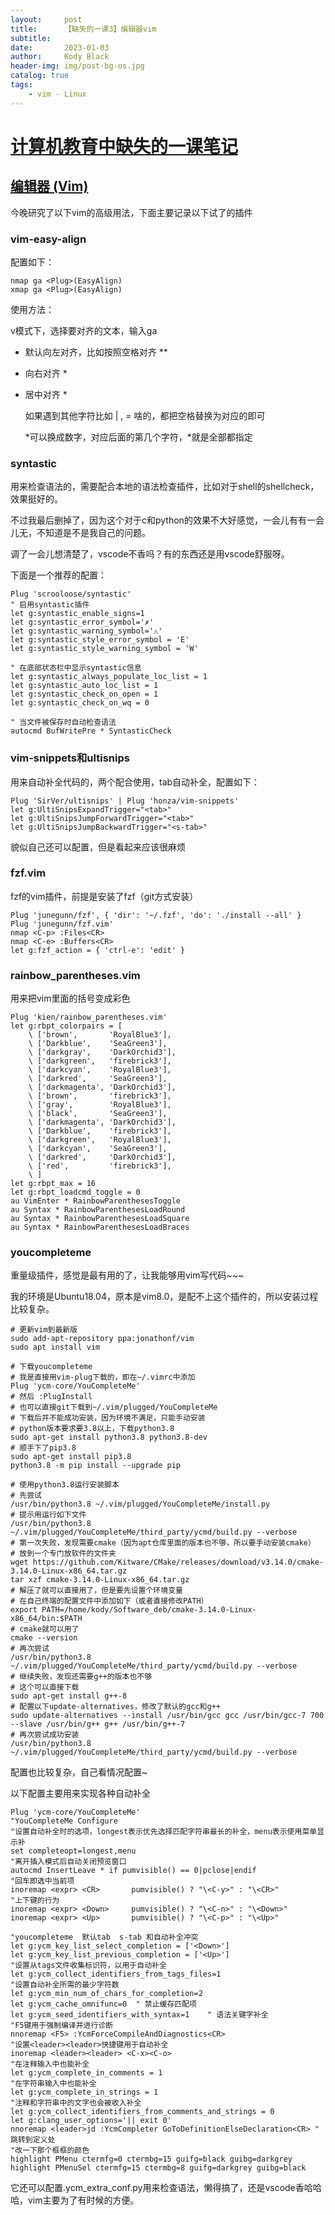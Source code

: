 ```yaml
---
layout:     post
title:      【缺失的一课3】编辑器vim
subtitle:   
date:       2023-01-03
author:     Kody Black
header-img: img/post-bg-os.jpg
catalog: true
tags:
    - vim - Linux
---
```


# [计算机教育中缺失的一课笔记](https://missing-semester-cn.github.io/)

## [编辑器 (Vim)](https://missing-semester-cn.github.io/2020/editors/)

今晚研究了以下vim的高级用法，下面主要记录以下试了的插件

### vim-easy-align

配置如下：

```
nmap ga <Plug>(EasyAlign)
xmap ga <Plug>(EasyAlign)
```

使用方法：

v模式下，选择要对齐的文本，输入ga

- 默认向左对齐，比如按照空格对齐  \*<space>\*

- 向右对齐 <enter>\*<space>

- 居中对齐 <enter><enter>\*<space>

  如果遇到其他字符比如 | , = 啥的，都把空格替换为对应的即可

  \*可以换成数字，对应后面的第几个字符，\*就是全部都指定

### syntastic

用来检查语法的，需要配合本地的语法检查插件，比如对于shell的shellcheck，效果挺好的。

不过我最后删掉了，因为这个对于c和python的效果不大好感觉，一会儿有有一会儿无，不知道是不是我自己的问题。

调了一会儿想清楚了，vscode不香吗？有的东西还是用vscode舒服呀。

下面是一个推荐的配置：

```shell
Plug 'scrooloose/syntastic'
" 启用syntastic插件
let g:syntastic_enable_signs=1
let g:syntastic_error_symbol='✗'
let g:syntastic_warning_symbol='⚠'
let g:syntastic_style_error_symbol = 'E'
let g:syntastic_style_warning_symbol = 'W'

" 在底部状态栏中显示syntastic信息
let g:syntastic_always_populate_loc_list = 1
let g:syntastic_auto_loc_list = 1
let g:syntastic_check_on_open = 1
let g:syntastic_check_on_wq = 0

" 当文件被保存时自动检查语法
autocmd BufWritePre * SyntasticCheck
```

### vim-snippets和ultisnips

用来自动补全代码的，两个配合使用，tab自动补全，配置如下：

```shell
Plug 'SirVer/ultisnips' | Plug 'honza/vim-snippets'
let g:UltiSnipsExpandTrigger="<tab>"
let g:UltiSnipsJumpForwardTrigger="<tab>"
let g:UltiSnipsJumpBackwardTrigger="<s-tab>"
```

貌似自己还可以配置，但是看起来应该很麻烦

### fzf.vim

fzf的vim插件，前提是安装了fzf（git方式安装）

```shell
Plug 'junegunn/fzf', { 'dir': '~/.fzf', 'do': './install --all' }
Plug 'junegunn/fzf.vim'
nmap <C-p> :Files<CR>
nmap <C-e> :Buffers<CR>
let g:fzf_action = { 'ctrl-e': 'edit' }
```

### rainbow_parentheses.vim

用来把vim里面的括号变成彩色

```shell
Plug 'kien/rainbow_parentheses.vim'
let g:rbpt_colorpairs = [
    \ ['brown',       'RoyalBlue3'],
    \ ['Darkblue',    'SeaGreen3'],
    \ ['darkgray',    'DarkOrchid3'],
    \ ['darkgreen',   'firebrick3'],
    \ ['darkcyan',    'RoyalBlue3'],
    \ ['darkred',     'SeaGreen3'],
    \ ['darkmagenta', 'DarkOrchid3'],
    \ ['brown',       'firebrick3'],
    \ ['gray',        'RoyalBlue3'],
    \ ['black',       'SeaGreen3'],
    \ ['darkmagenta', 'DarkOrchid3'],
    \ ['Darkblue',    'firebrick3'],
    \ ['darkgreen',   'RoyalBlue3'],
    \ ['darkcyan',    'SeaGreen3'],
    \ ['darkred',     'DarkOrchid3'],
    \ ['red',         'firebrick3'],
    \ ]
let g:rbpt_max = 16
let g:rbpt_loadcmd_toggle = 0
au VimEnter * RainbowParenthesesToggle
au Syntax * RainbowParenthesesLoadRound
au Syntax * RainbowParenthesesLoadSquare
au Syntax * RainbowParenthesesLoadBraces
```

### youcompleteme

重量级插件，感觉是最有用的了，让我能够用vim写代码~~~

我的环境是Ubuntu18.04，原本是vim8.0，是配不上这个插件的，所以安装过程比较复杂。

```shell
# 更新vim到最新版
sudo add-apt-repository ppa:jonathonf/vim
sudo apt install vim

# 下载youcompleteme
# 我是直接用vim-plug下载的，即在~/.vimrc中添加
Plug 'ycm-core/YouCompleteMe'
# 然后 :PlugInstall
# 也可以直接git下载到~/.vim/plugged/YouCompleteMe
# 下载后并不能成功安装，因为环境不满足，只能手动安装
# python版本要求要3.8以上，下载python3.8
sudo apt-get install python3.8 python3.8-dev
# 顺手下了pip3.8
sudo apt-get install pip3.8
python3.8 -m pip install --upgrade pip

# 使用python3.8运行安装脚本
# 先尝试
/usr/bin/python3.8 ~/.vim/plugged/YouCompleteMe/install.py
# 提示用运行如下文件
/usr/bin/python3.8 ~/.vim/plugged/YouCompleteMe/third_party/ycmd/build.py --verbose
# 第一次失败，发现需要cmake（因为apt仓库里面的版本也不够，所以要手动安装cmake）
# 放到一个专门放软件的文件夹
wget https://github.com/Kitware/CMake/releases/download/v3.14.0/cmake-3.14.0-Linux-x86_64.tar.gz
tar xzf cmake-3.14.0-Linux-x86_64.tar.gz
# 解压了就可以直接用了，但是要先设置个环境变量
# 在自己终端的配置文件中添加如下（或者直接修改PATH）
export PATH=/home/kody/Software_deb/cmake-3.14.0-Linux-x86_64/bin:$PATH
# cmake就可以用了
cmake --version
# 再次尝试
/usr/bin/python3.8 ~/.vim/plugged/YouCompleteMe/third_party/ycmd/build.py --verbose
# 继续失败，发现还需要g++的版本也不够
# 这个可以直接下载
sudo apt-get install g++-8
# 配置以下update-alternatives，修改了默认的gcc和g++
sudo update-alternatives --install /usr/bin/gcc gcc /usr/bin/gcc-7 700 --slave /usr/bin/g++ g++ /usr/bin/g++-7
# 再次尝试成功安装
/usr/bin/python3.8 ~/.vim/plugged/YouCompleteMe/third_party/ycmd/build.py --verbose
```

配置也比较复杂，自己看情况配置~

以下配置主要用来实现各种自动补全

```shell
Plug 'ycm-core/YouCompleteMe'
"YouCompleteMe Configure 
"设置自动补全时的选项，longest表示优先选择匹配字符串最长的补全，menu表示使用菜单显示补
set completeopt=longest,menu
"离开插入模式后自动关闭预览窗口
autocmd InsertLeave * if pumvisible() == 0|pclose|endif
"回车即选中当前项
inoremap <expr> <CR>       pumvisible() ? "\<C-y>" : "\<CR>"
"上下键的行为
inoremap <expr> <Down>     pumvisible() ? "\<C-n>" : "\<Down>"
inoremap <expr> <Up>       pumvisible() ? "\<C-p>" : "\<Up>"

"youcompleteme  默认tab  s-tab 和自动补全冲突
let g:ycm_key_list_select_completion = ['<Down>']
let g:ycm_key_list_previous_completion = ['<Up>']
"设置从tags文件收集标识符，以用于自动补全
let g:ycm_collect_identifiers_from_tags_files=1
"设置自动补全所需的最少字符数
let g:ycm_min_num_of_chars_for_completion=2
let g:ycm_cache_omnifunc=0  " 禁止缓存匹配项
let g:ycm_seed_identifiers_with_syntax=1    " 语法关键字补全
"F5键用于强制编译并进行诊断
nnoremap <F5> :YcmForceCompileAndDiagnostics<CR>
"设置<leader><leader>快捷键用于自动补全
inoremap <leader><leader> <C-x><C-o>
"在注释输入中也能补全
let g:ycm_complete_in_comments = 1
"在字符串输入中也能补全
let g:ycm_complete_in_strings = 1
"注释和字符串中的文字也会被收入补全
let g:ycm_collect_identifiers_from_comments_and_strings = 0
let g:clang_user_options='|| exit 0'
nnoremap <leader>jd :YcmCompleter GoToDefinitionElseDeclaration<CR> " 跳转到定义处
"改一下那个框框的颜色
highlight PMenu ctermfg=0 ctermbg=15 guifg=black guibg=darkgrey
highlight PMenuSel ctermfg=15 ctermbg=8 guifg=darkgrey guibg=black
```

它还可以配置.ycm_extra_conf.py用来检查语法，懒得搞了，还是vscode香哈哈哈，vim主要为了有时候的方便。

